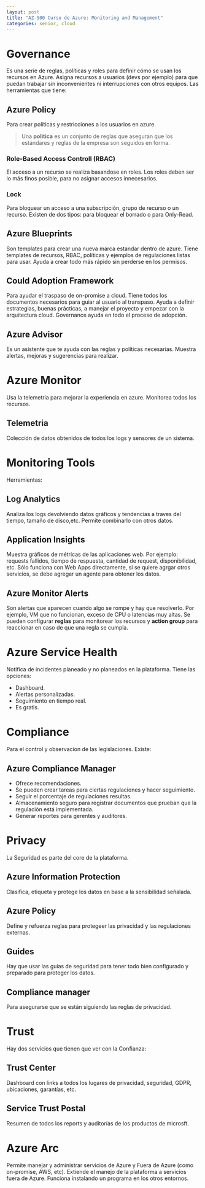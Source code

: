 ```yaml
---
layout: post
title: "AZ-900 Curso de Azure: Monitoring and Management"
categories: senior, cloud
---
```


<!--more-->

# Governance

Es una serie de reglas, políticas y roles para definir cómo se usan los recursos en Azure. Asigna recursos a usuarios (devs por ejemplo) para que puedan trabajar sin inconvenientes ni interrupciones con otros equipos.
Las herramientas que tiene:

## Azure Policy

Para crear políticas y restricciones a los usuarios en azure.

> Una **politica** es un conjunto de reglas que aseguran que los estándares y reglas de la empresa son seguidos en forma.

### Role-Based Access Controll (RBAC)

El acceso a un recurso se realiza basandose en roles. Los roles deben ser lo más finos posible, para no asignar accesos innecesarios.

### Lock

Para bloquear un acceso a una subscripción, grupo de recurso o un recurso. Existen de dos tipos: para bloquear el borrado o para Only-Read.

## Azure Blueprints

Son templates para crear una nueva marca estandar dentro de azure. Tiene templates de recursos, RBAC, políticas y ejemplos de regulaciones listas para usar. Ayuda a crear todo más rápido sin perderse en los permisos.

## Could Adoption Framework

Para ayudar el traspaso de on-promise a cloud. Tiene todos los documentos necesarios para guiar al usuario al transpaso. Ayuda a definir estrategias, buenas prácticas, a manejar el proyecto y empezar con la arquitectura cloud. Governance ayuda en todo el proceso de adopción.

## Azure Advisor

Es un asistente que te ayuda con las reglas y políticas necesarias. Muestra alertas, mejoras y sugerencias para realizar.

# Azure Monitor

Usa la telemetria para mejorar la experiencia en azure. Monitorea todos los recursos.

## Telemetria

Colección de datos obtenidos de todos los logs y sensores de un sistema.

# Monitoring Tools

Herramientas:

## Log Analytics

Analiza los logs devolviendo datos gráficos y tendencias a traves del tiempo, tamaño de disco,etc. Permite combinarlo con otros datos.

## Application Insights

Muestra gráficos de métricas de las aplicaciones web. Por ejemplo: requests fallidos, tiempo de respuesta, cantidad de request, disponibilidad, etc. Sólo funciona con Web Apps directamente, si se quiere agrgar otros servicios, se debe agregar un agente para obtener los datos.

## Azure Monitor Alerts

Son alertas que aparecen cuando algo se rompe y hay que resolverlo. Por ejemplo, VM que no funcionan, exceso de CPU o latencias muy altas. Se pueden configurar **reglas** para monitorear los recursos y **action group** para reaccionar en caso de que una regla se cumpla.

# Azure Service Health

Notifica de incidentes planeado y no planeados en la plataforma. Tiene las opciones:

- Dashboard.
- Alertas personalizadas.
- Seguimiento en tiempo real.
- Es gratis.

# Compliance

Para el control y observacion de las legislaciones. Existe:

## Azure Compliance Manager

- Ofrece recomendaciones.
- Se pueden crear tareas para ciertas regulaciones y hacer seguimiento.
- Seguir el porcentaje de regulaciones resultas.
- Almacenamiento seguro para registrar documentos que prueban que la regulación está implementada.
- Generar reportes para gerentes y auditores.

# Privacy

La Seguridad es parte del core de la plataforma.

## Azure Information Protection

Clasifica, etiqueta y protege los datos en base a la sensibilidad señalada.

## Azure Policy

Define y refuerza reglas para protegeer las privacidad y las regulaciones externas.

## Guides

Hay que usar las guías de seguridad para tener todo bien configurado y preparado para proteger los datos.

## Compliance manager

Para asegurarse que se están siguiendo las reglas de privacidad.

# Trust

Hay dos servicios que tienen que ver con la Confianza:

## Trust Center

Dashboard con links a todos los lugares de privacidad, seguridad, GDPR, ubicaciones, garantías, etc.

## Service Trust Postal

Resumen de todos los reports y auditorías de los productos de microsft.

# Azure Arc

Permite manejar y administrar servicios de Azure y Fuera de Azure (como on-promise, AWS, etc).
Extiende el manejo de la plataforma a servicios fuera de Azure. Funciona instalando un programa en los otros entornos.

